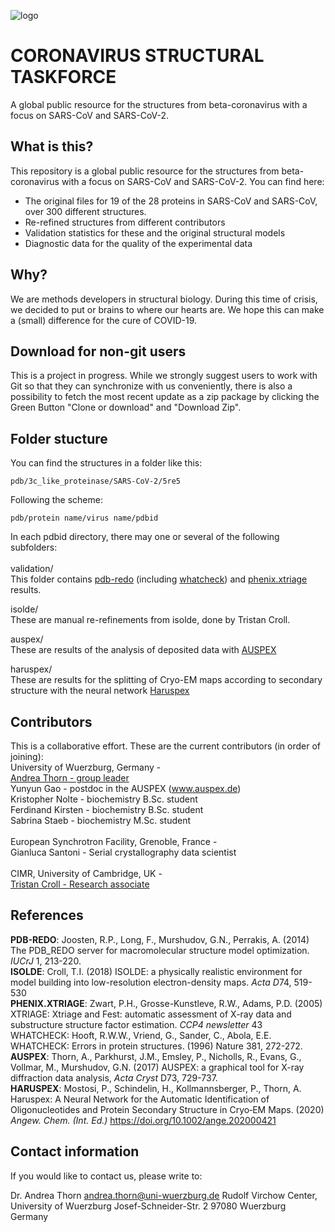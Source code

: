 ![logo](https://github.com/thorn-lab/coronavirus_structural_task_force/blob/master/outreach/banner.png)

# CORONAVIRUS STRUCTURAL TASKFORCE

A global public resource for the structures from beta-coronavirus with a focus on SARS-CoV and SARS-CoV-2.

## What is this?

This repository is a global public resource for the structures from beta-coronavirus with a focus on SARS-CoV and SARS-CoV-2.
You can find here:
* The original files for 19 of the 28 proteins in SARS-CoV and SARS-CoV, over 300 different structures.
* Re-refined structures from different contributors
* Validation statistics for these and the original structural models
* Diagnostic data for the quality of the experimental data

## Why?

We are methods developers in structural biology. During this time of crisis, we  decided to put or brains to where our hearts are. We hope this can make a (small) difference for the cure of COVID-19.

## Download for non-git users

This is a project in progress. While we strongly suggest users to work with Git so that they can synchronize with us conveniently, there is also a possibility to fetch the most recent update as a zip package by clicking the Green Button "Clone or download" and "Download Zip".

## Folder stucture

You can find the structures in a folder like this:
```
pdb/3c_like_proteinase/SARS-CoV-2/5re5
```
Following the scheme:
```
pdb/protein name/virus name/pdbid
```
In each pdbid directory, there may one or several of the following subfolders:<br><br>
validation/<br>
This folder contains [pdb-redo](https://pdb-redo.eu/) (including [whatcheck](https://swift.cmbi.umcn.nl/gv/whatcheck/)) and [phenix.xtriage](https://www.phenix-online.org/documentation/reference/xtriage.html#how-xtriage-works) results.


isolde/<br>
These are manual re-refinements from isolde, done by Tristan Croll.

auspex/<br>
These are results of the analysis of deposited data with [AUSPEX](www.auspex.de)

haruspex/<br>
These are results for the splitting of Cryo-EM maps according to secondary structure with the neural network [Haruspex](https://github.com/thorn-lab/haruspex)
## Contributors

This is a collaborative effort. These are the current contributors (in order of joining):<br>
University of Wuerzburg, Germany -<br>
[Andrea Thorn - group leader](https://www.uni-wuerzburg.de/en/rvz/research/associated-research-groups/thorn-group/)<br>
Yunyun Gao - postdoc in the AUSPEX (www.auspex.de)<br>
Kristopher Nolte - biochemistry B.Sc. student<br>
Ferdinand Kirsten - biochemistry B.Sc. student<br>
Sabrina Staeb - biochemistry M.Sc. student<br>
<br>
European Synchrotron Facility, Grenoble, France -<br>
Gianluca Santoni - Serial crystallography data scientist<br>
<br>
CIMR, University of Cambridge, UK -<br>
[Tristan Croll - Research associate](https://isolde.cimr.cam.ac.uk/what-isolde/)<br>

## References
**PDB-REDO**: Joosten, R.P., Long, F., Murshudov, G.N., Perrakis, A. (2014) The PDB_REDO server for macromolecular structure model optimization. *IUCrJ* 1, 213-220. <br>
**ISOLDE**: Croll, T.I. (2018) ISOLDE: a physically realistic environment for model building into low-resolution electron-density maps. *Acta D*74, 519-530 <br>
**PHENIX.XTRIAGE**: Zwart, P.H., Grosse-Kunstleve, R.W., Adams, P.D. (2005) XTRIAGE: Xtriage   and   Fest:   automatic   assessment   of   X-ray   data   and substructure structure factor estimation. *CCP4 newsletter* 43 <br>
WHATCHECK: Hooft, R.W.W., Vriend, G., Sander, C., Abola, E.E. WHATCHECK: Errors in protein structures. (1996) Nature 381, 272-272.<br>
**AUSPEX**: Thorn, A., Parkhurst, J.M., Emsley, P., Nicholls, R., Evans, G., Vollmar, M., Murshudov, G.N. (2017) AUSPEX: a graphical tool for X-ray diffraction data analysis, *Acta Cryst* D73, 729-737. <br> 
**HARUSPEX**: Mostosi, P., Schindelin, H., Kollmannsberger, P., Thorn, A. Haruspex: A Neural Network for the Automatic Identification of Oligonucleotides and Protein Secondary Structure in Cryo‐EM Maps. (2020) *Angew. Chem. (Int. Ed.)* https://doi.org/10.1002/ange.202000421


## Contact information

If you would like to contact us, please write to:

Dr. Andrea Thorn
andrea.thorn@uni-wuerzburg.de
Rudolf Virchow Center, University of Wuerzburg
Josef-Schneider-Str. 2
97080 Wuerzburg
Germany
